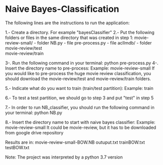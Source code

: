 # Naive Bayes-Classification
The following lines are the instructions to run the application:

1.- Create a directory. For example "bayesClassifier"
2.- Put the following folders or files in the same directory that was created in step 1:
    movie-review-small/ - folder
    NB.py               - file
    pre-process.py      - file
    aclImdb/            - folder
    movie-review/test       
    movie-review/train  


3-. Run the following command in your terminal:
    python pre-process.py
4-. Insert the directory name to pre-process:
    Example: movie-review-small
    If you would like to pre-process the huge movie review classification, you should download the movie-review/test and movie-review/train folders.

5.- Indicate what do you want to train (train/test partition):
    Example: train

6.- To test a test partition, we should go to step 3 and put "test" in step 5

7.- In order to run NB_classifier, you should run the following command in your terminal:
    python NB.py

8.- Insert the directory name to start with naive bayes classifier:
    Example: movie-review-small
    It could be movie-review, but it has to be downloaded from google drive repository

Results are in:
movie-review-small-BOW.NB
outuput.txt
trainBOW.txt
testBOW.txt

Note: The project was interpreted by a python 3.7 version
